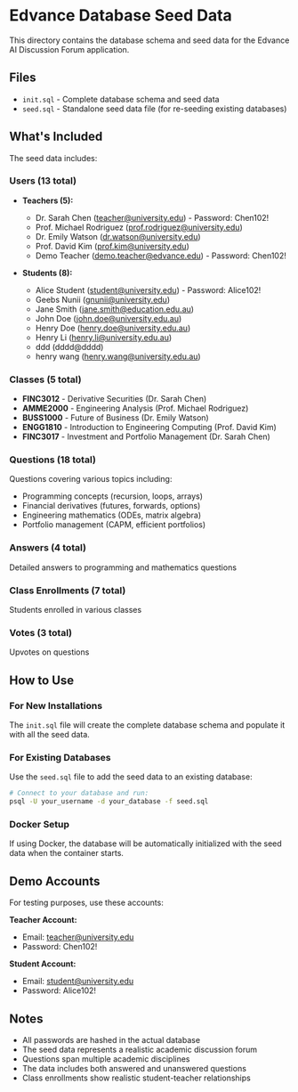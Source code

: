 # Edvance Database Seed Data

This directory contains the database schema and seed data for the Edvance AI Discussion Forum application.

## Files

- `init.sql` - Complete database schema and seed data
- `seed.sql` - Standalone seed data file (for re-seeding existing databases)

## What's Included

The seed data includes:

### Users (13 total)
- **Teachers (5):**
  - Dr. Sarah Chen (teacher@university.edu) - Password: Chen102!
  - Prof. Michael Rodriguez (prof.rodriguez@university.edu)
  - Dr. Emily Watson (dr.watson@university.edu)
  - Prof. David Kim (prof.kim@university.edu)
  - Demo Teacher (demo.teacher@edvance.edu) - Password: Chen102!

- **Students (8):**
  - Alice Student (student@university.edu) - Password: Alice102!
  - Geebs Nunii (gnunii@university.edu)
  - Jane Smith (jane.smith@education.edu.au)
  - John Doe (john.doe@university.edu.au)
  - Henry Doe (henry.doe@university.edu.au)
  - Henry Li (henry.li@university.edu.au)
  - ddd (dddd@dddd)
  - henry wang (henry.wang@university.edu.au)

### Classes (5 total)
- **FINC3012** - Derivative Securities (Dr. Sarah Chen)
- **AMME2000** - Engineering Analysis (Prof. Michael Rodriguez)
- **BUSS1000** - Future of Business (Dr. Emily Watson)
- **ENGG1810** - Introduction to Engineering Computing (Prof. David Kim)
- **FINC3017** - Investment and Portfolio Management (Dr. Sarah Chen)

### Questions (18 total)
Questions covering various topics including:
- Programming concepts (recursion, loops, arrays)
- Financial derivatives (futures, forwards, options)
- Engineering mathematics (ODEs, matrix algebra)
- Portfolio management (CAPM, efficient portfolios)

### Answers (4 total)
Detailed answers to programming and mathematics questions

### Class Enrollments (7 total)
Students enrolled in various classes

### Votes (3 total)
Upvotes on questions

## How to Use

### For New Installations
The `init.sql` file will create the complete database schema and populate it with all the seed data.

### For Existing Databases
Use the `seed.sql` file to add the seed data to an existing database:

```bash
# Connect to your database and run:
psql -U your_username -d your_database -f seed.sql
```

### Docker Setup
If using Docker, the database will be automatically initialized with the seed data when the container starts.

## Demo Accounts

For testing purposes, use these accounts:

**Teacher Account:**
- Email: teacher@university.edu
- Password: Chen102!

**Student Account:**
- Email: student@university.edu
- Password: Alice102!

## Notes

- All passwords are hashed in the actual database
- The seed data represents a realistic academic discussion forum
- Questions span multiple academic disciplines
- The data includes both answered and unanswered questions
- Class enrollments show realistic student-teacher relationships
